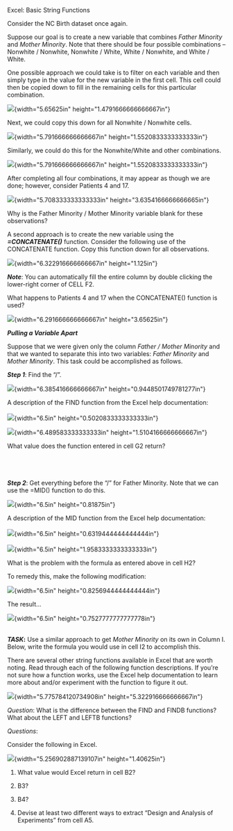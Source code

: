 Excel: Basic String Functions

Consider the NC Birth dataset once again.

Suppose our goal is to create a new variable that combines *Father
Minority* and *Mother Minority*. Note that there should be four possible
combinations – Nonwhite / Nonwhite, Nonwhite / White, White / Nonwhite,
and White / White.

One possible approach we could take is to filter on each variable and
then simply type in the value for the new variable in the first cell.
This cell could then be copied down to fill in the remaining cells for
this particular combination.

![](img/h3/media/image1.png){width="5.65625in"
height="1.4791666666666667in"}

Next, we could copy this down for all Nonwhite / Nonwhite cells.

![](img/h3/media/image2.png){width="5.791666666666667in"
height="1.5520833333333333in"}

Similarly, we could do this for the Nonwhite/White and other
combinations.

![](img/h3/media/image3.png){width="5.791666666666667in"
height="1.5520833333333333in"}

After completing all four combinations, it may appear as though we are
done; however, consider Patients 4 and 17.

![](img/h3/media/image4.png){width="5.708333333333333in"
height="3.6354166666666665in"}

Why is the Father Minority / Mother Minority variable blank for these
observations?

A second approach is to create the new variable using the
***=CONCATENATE()*** function. Consider the following use of the
CONCATENATE function. Copy this function down for all observations.

![](img/h3/media/image5.png){width="6.322916666666667in"
height="1.125in"}

***Note***: You can automatically fill the entire column by double
clicking the lower-right corner of CELL F2.

What happens to Patients 4 and 17 when the CONCATENATE() function is
used?

![](img/h3/media/image6.png){width="6.291666666666667in"
height="3.65625in"}

***Pulling a Variable Apart***

Suppose that we were given only the column *Father / Mother Minority*
and that we wanted to separate this into two variables: *Father
Minority* and *Mother Minority*. This task could be accomplished as
follows.

***Step 1***: Find the “/”.

![](img/h3/media/image7.png){width="6.385416666666667in"
height="0.9448501749781277in"}

A description of the FIND function from the Excel help documentation:\
\
![](img/h3/media/image8.png){width="6.5in"
height="0.5020833333333333in"}

![](img/h3/media/image9.png){width="6.489583333333333in"
height="1.5104166666666667in"}

What value does the function entered in cell G2 return?\
\
\
\
***\
Step 2***: Get everything before the “/” for Father Minority. Note that
we can use the =MID() function to do this.

![](img/h3/media/image10.png){width="6.5in" height="0.81875in"}

A description of the MID function from the Excel help documentation:\
\
![](img/h3/media/image11.png){width="6.5in"
height="0.6319444444444444in"}\
\
![](img/h3/media/image12.png){width="6.5in"
height="1.9583333333333333in"}

What is the problem with the formula as entered above in cell H2?

To remedy this, make the following modification:

![](img/h3/media/image13.png){width="6.5in"
height="0.8256944444444444in"}

The result…

![](img/h3/media/image14.png){width="6.5in"
height="0.7527777777777778in"}

***\
TASK*:** Use a similar approach to get *Mother Minority* on its own in
Column I. Below, write the formula you would use in cell I2 to
accomplish this.

There are several other string functions available in Excel that are
worth noting. Read through each of the following function descriptions.
If you’re not sure how a function works, use the Excel help
documentation to learn more about and/or experiment with the function to
figure it out.

![](img/h3/media/image15.png){width="5.775784120734908in"
height="5.322916666666667in"}

*Question*: What is the difference between the FIND and FINDB functions?
What about the LEFT and LEFTB functions?

*Questions*:

Consider the following in Excel.

![](img/h3/media/image16.png){width="5.256902887139107in"
height="1.40625in"}

1.  What value would Excel return in cell B2?

2.  B3?

3.  B4?

4.  Devise at least two different ways to extract “Design and Analysis
    of Experiments” from cell A5.


